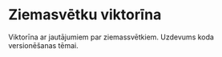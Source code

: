 # Ziemasvētku viktorīna

Viktorīna ar jautājumiem par ziemassvētkiem.
Uzdevums koda versionēšanas tēmai.
